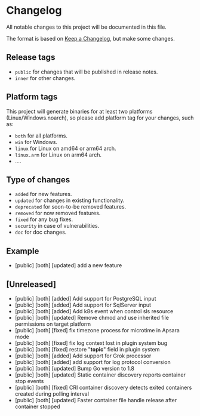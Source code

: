 # Changelog

All notable changes to this project will be documented in this file.

The format is based on [Keep a Changelog](https://keepachangelog.com/en/1.0.0/), but make some changes.

## Release tags

- `public` for changes that will be published in release notes.
- `inner` for other changes.

## Platform tags

This project will generate binaries for at least two platforms (Linux/Windows.noarch), so please add platform tag for
your changes, such as:

- `both` for all platforms.
- `win` for Windows.
- `linux` for Linux on amd64 or arm64 arch.
- `linux.arm` for Linux on arm64 arch.
- ....

## Type of changes

- `added` for new features.
- `updated` for changes in existing functionality.
- `deprecated` for soon-to-be removed features.
- `removed` for now removed features.
- `fixed` for any bug fixes.
- `security` in case of vulnerabilities.
- `doc` for doc changes.

## Example

- [public] [both] [updated] add a new feature

## [Unreleased]

- [public] [both] [added] Add support for PostgreSQL input
- [public] [both] [added] Add support for SqlServer input
- [public] [both] [added] Add k8s event when control sls resource
- [public] [both] [updated] Remove chmod and use inherited file permissions on target platform
- [public] [both] [fixed] fix timezone process for microtime in Apsara mode
- [public] [both] [fixed] fix log context lost in plugin system bug
- [public] [both] [fixed] restore "__topic__" field in plugin system
- [public] [both] [added] Add support for Grok processor
- [public] [both] [added] add support for log protocol conversion
- [public] [both] [updated] Bump Go version to 1.8
- [public] [both] [updated] Static container discovery reports container stop events
- [public] [both] [fixed] CRI container discovery detects exited containers created during polling interval
- [public] [both] [updated] Faster container file handle release after container stopped

